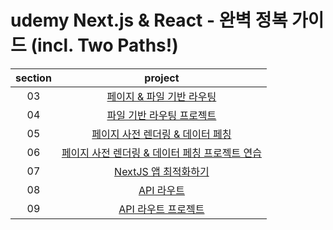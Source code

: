 # udemy Next.js & React - 완벽 정복 가이드 (incl. Two Paths!)

| section |                                                           project                                                            |
| :-----: | :--------------------------------------------------------------------------------------------------------------------------: |
|   03    |              [페이지 & 파일 기반 라우팅](https://github.com/Anjiwoong/Next-js-study/tree/main/page-file-route)               |
|   04    |               [파일 기반 라우팅 프로젝트](https://github.com/Anjiwoong/Next-js-study/tree/main/router-project)               |
|   05    |            [페이지 사전 렌더링 & 데이터 페칭](https://github.com/Anjiwoong/Next-js-study/tree/main/data-fetching)            |
|   06    | [페이지 사전 렌더링 & 데이터 페칭 프로젝트 연습](https://github.com/Anjiwoong/Next-js-study/tree/main/data-fetching-project) |
|   07    |                  [NextJS 앱 최적화하기](https://github.com/Anjiwoong/Next-js-study/tree/main/optimization)                   |
|   08    |                         [API 라우트](https://github.com/Anjiwoong/Next-js-study/tree/main/api-route)                         |
|   09    |                     [API 라우트 프로젝트](https://github.com/Anjiwoong/Next-js-study/tree/main/api-route-project)                     |
